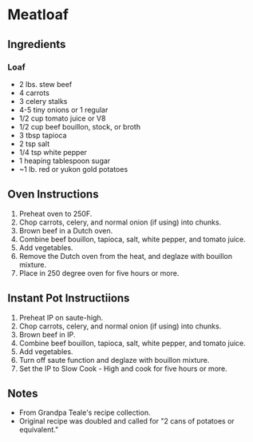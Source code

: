 # Meatloaf

## Ingredients 

### Loaf
- 2 lbs. stew beef
- 4 carrots
- 3 celery stalks
- 4-5 tiny onions or 1 regular
- 1/2 cup tomato juice or V8
- 1/2 cup beef bouillon, stock, or broth
- 3 tbsp tapioca
- 2 tsp salt
- 1/4 tsp white pepper
- 1 heaping tablespoon sugar
- ~1 lb. red or yukon gold potatoes

## Oven Instructions
1. Preheat oven to 250F.
2. Chop carrots, celery, and normal onion (if using) into chunks.
3. Brown beef in a Dutch oven.
4. Combine beef bouillon, tapioca, salt, white pepper, and tomato juice.
5. Add vegetables.
6. Remove the Dutch oven from the heat, and deglaze with bouillon mixture.
7. Place in 250 degree oven for five hours or more.

## Instant Pot Instructiions
1. Preheat IP on saute-high.
2. Chop carrots, celery, and normal onion (if using) into chunks.
3. Brown beef in IP.
4. Combine beef bouillon, tapioca, salt, white pepper, and tomato juice.
5. Add vegetables.
6. Turn off saute function and deglaze with bouillon mixture.
7. Set the IP to Slow Cook - High and cook for five hours or more.

## Notes
- From Grandpa Teale's recipe collection.
- Original recipe was doubled and called for "2 cans of potatoes or equivalent."
